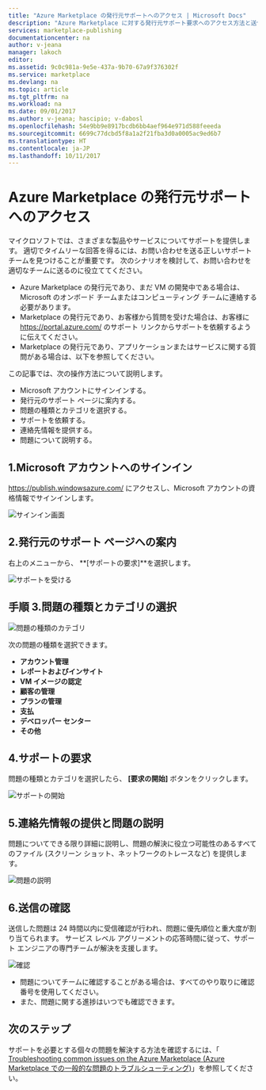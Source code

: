 ```yaml
---
title: "Azure Marketplace の発行元サポートへのアクセス | Microsoft Docs"
description: "Azure Marketplace に対する発行元サポート要求へのアクセス方法と送信方法"
services: marketplace-publishing
documentationcenter: na
author: v-jeana
manager: lakoch
editor: 
ms.assetid: 9c0c981a-9e5e-437a-9b70-67a9f376302f
ms.service: marketplace
ms.devlang: na
ms.topic: article
ms.tgt_pltfrm: na
ms.workload: na
ms.date: 09/01/2017
ms.author: v-jeana; hascipio; v-dabosl
ms.openlocfilehash: 54e9bb9e8917bcdb6bb4aef964e971d588feeeda
ms.sourcegitcommit: 6699c77dcbd5f8a1a2f21fba3d0a0005ac9ed6b7
ms.translationtype: HT
ms.contentlocale: ja-JP
ms.lasthandoff: 10/11/2017
---
```

# <a name="accessing-publisher-support-for-the-azure-marketplace"></a>Azure Marketplace の発行元サポートへのアクセス
マイクロソフトでは、さまざまな製品やサービスについてサポートを提供します。 適切でタイムリーな回答を得るには、お問い合わせを送る正しいサポート チームを見つけることが重要です。 次のシナリオを検討して、お問い合わせを適切なチームに送るのに役立ててください。

* Azure Marketplace の発行元であり、まだ VM の開発中である場合は、Microsoft のオンボード チームまたはコンピューティング チームに連絡する必要があります。
* Marketplace の発行元であり、お客様から質問を受けた場合は、お客様に https://portal.azure.com/ のサポート リンクからサポートを依頼するように伝えてください。
* Marketplace の発行元であり、アプリケーションまたはサービスに関する質問がある場合は、以下を参照してください。

この記事では、次の操作方法について説明します。

* Microsoft アカウントにサインインする。
* 発行元のサポート ページに案内する。
* 問題の種類とカテゴリを選択する。
* サポートを依頼する。
* 連絡先情報を提供する。
* 問題について説明する。

## <a name="1-sign-in-to-your-microsoft-account"></a>1.Microsoft アカウントへのサインイン
https://publish.windowsazure.com/ にアクセスし、Microsoft アカウントの資格情報でサインインします。

  ![サインイン画面][1]

## <a name="2-navigate-to-the-publisher-support-pages"></a>2.発行元のサポート ページへの案内
右上のメニューから、 **[サポートの要求]**を選択します。

  ![サポートを受ける][2]

## <a name="3-select-the-problem-type-and-category"></a>手順 3.問題の種類とカテゴリの選択
![問題の種類のカテゴリ][3]

次の問題の種類を選択できます。

* **アカウント管理**
* **レポートおよびインサイト**
* **VM イメージの認定**
* **顧客の管理**
* **プランの管理**
* **支払**
* **デベロッパー センター**
* **その他**

## <a name="4-request-support"></a>4.サポートの要求
問題の種類とカテゴリを選択したら、 **[要求の開始]** ボタンをクリックします。

![サポートの開始][4]

## <a name="5-provide-contact-information-and-describe-the-problem"></a>5.連絡先情報の提供と問題の説明
問題についてできる限り詳細に説明し、問題の解決に役立つ可能性のあるすべてのファイル (スクリーン ショット、ネットワークのトレースなど) を提供します。

![問題の説明][5]

## <a name="6-submission-confirmation"></a>6.送信の確認
送信した問題は 24 時間以内に受信確認が行われ、問題に優先順位と重大度が割り当てられます。 サービス レベル アグリーメントの応答時間に従って、サポート エンジニアの専門チームが解決を支援します。

![確認][6]

* 問題についてチームに確認することがある場合は、すべてのやり取りに確認番号を使用してください。
* また、問題に関する進捗はいつでも確認できます。

## <a name="next-steps"></a>次のステップ
サポートを必要とする個々の問題を解決する方法を確認するには、「 [Troubleshooting common issues on the Azure Marketplace (Azure Marketplace での一般的な問題のトラブルシューティング)](marketplace-publishing-support-common-issues.md)」を参照してください。

[1]: ./media/marketplace-publishing-get-publisher-support/step1.png
[2]: ./media/marketplace-publishing-get-publisher-support/step2.png
[3]: ./media/marketplace-publishing-get-publisher-support/step3.png
[4]: ./media/marketplace-publishing-get-publisher-support/step4.png
[5]: ./media/marketplace-publishing-get-publisher-support/step5.png
[6]: ./media/marketplace-publishing-get-publisher-support/step6.png
